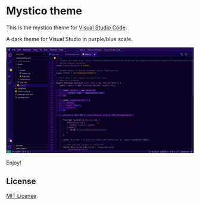 # Mystico theme

This is the mystico theme for [Visual Studio Code](http://code.visualstudio.com).

A dark theme for Visual Studio in purple/blue scale.

![Screenshot](https://raw.githubusercontent.com/chibanti/mystico-deep-purple-vscode-theme/main/images/screenshots/screenshot-1.png)

Enjoy!

## License

[MIT License](./LICENSE)
